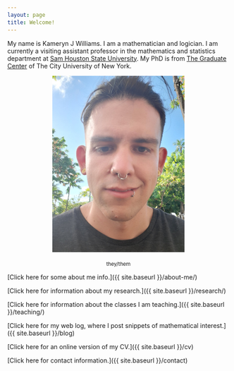 ```yaml
---
layout: page
title: Welcome!
---
```


My name is Kameryn J Williams. I am a mathematician and logician. I am currently a visiting assistant professor in the mathematics and statistics department at [Sam Houston State University](https://www.shsu.edu/academics/mathematics-and-statistics/). My PhD is from [The Graduate Center](https://www.gc.cuny.edu/Page-Elements/Academics-Research-Centers-Initiatives/Doctoral-Programs/Mathematics) of The City University of New York. 

<center>
<img src="/pics/kameryn.jpg" width="300" height="400" alt="A picture of me.">
  
<p><small>they/them</small></p>
</center>

[Click here for some about me info.]({{ site.baseurl }}/about-me/)

[Click here for information about my research.]({{ site.baseurl }}/research/)

[Click here for information about the classes I am teaching.]({{ site.baseurl }}/teaching/)

[Click here for my web log, where I post snippets of mathematical interest.]({{ site.baseurl }}/blog)

[Click here for an online version of my CV.]({{ site.baseurl }}/cv)

[Click here for contact information.]({{ site.baseurl }}/contact)


